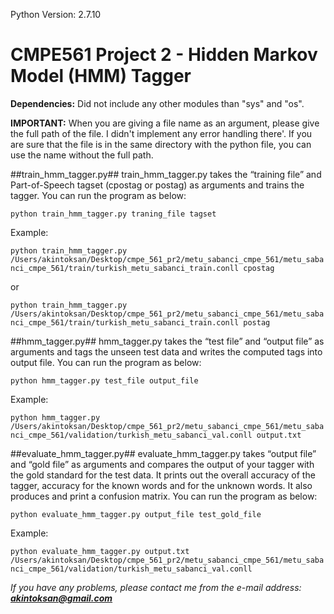 Python Version: 2.7.10

# CMPE561 Project 2 - Hidden Markov Model (HMM) Tagger

**Dependencies:** Did not include any other modules than "sys" and "os".

**IMPORTANT:** When you are giving a file name as an argument, please give the full path of the file. I didn't implement any error handling there'. If you are sure that the file is in the same directory with the python file, you can use the name without the full path.

##train_hmm_tagger.py##
train_hmm_tagger.py takes the “training file” and Part-of-Speech tagset (cpostag or postag) as arguments and trains the tagger.
You can run the program as below:

`python train_hmm_tagger.py traning_file tagset`

Example: 

`python train_hmm_tagger.py /Users/akintoksan/Desktop/cmpe_561_pr2/metu_sabanci_cmpe_561/metu_sabanci_cmpe_561/train/turkish_metu_sabanci_train.conll cpostag`

or 

`python train_hmm_tagger.py /Users/akintoksan/Desktop/cmpe_561_pr2/metu_sabanci_cmpe_561/metu_sabanci_cmpe_561/train/turkish_metu_sabanci_train.conll postag`

##hmm_tagger.py##
hmm_tagger.py takes the “test file” and “output file” as arguments and tags the unseen
test data and writes the computed tags into output file.
You can run the program as below:

`python hmm_tagger.py test_file output_file`

Example: 

`python hmm_tagger.py /Users/akintoksan/Desktop/cmpe_561_pr2/metu_sabanci_cmpe_561/metu_sabanci_cmpe_561/validation/turkish_metu_sabanci_val.conll output.txt`

##evaluate_hmm_tagger.py##
evaluate_hmm_tagger.py takes “output file” and “gold file” as arguments and compares the output of your tagger with the gold standard for the test data. It prints out the overall accuracy of the tagger, accuracy for the known words and for the unknown words. It also produces and print a confusion matrix.
You can run the program as below:

`python evaluate_hmm_tagger.py output_file test_gold_file`

Example:

`python evaluate_hmm_tagger.py output.txt /Users/akintoksan/Desktop/cmpe_561_pr2/metu_sabanci_cmpe_561/metu_sabanci_cmpe_561/validation/turkish_metu_sabanci_val.conll`

_If you have any problems, please contact me from the e-mail address: **akintoksan@gmail.com**_

